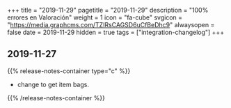 +++
title = "2019-11-29"
pagetitle = "2019-11-29"
description = "100% errores en Valoración"
weight = 1
icon = "fa-cube"
svgicon = "https://media.graphcms.com/TZIRsCAGSD6uCfBeDhc9"
alwaysopen = false
date = 2019-11-29
hidden = true
tags = ["integration-changelog"]
+++


## 2019-11-27
{{% release-notes-container type="c" %}}
- change to get  item bags.

{{% /release-notes-container %}}